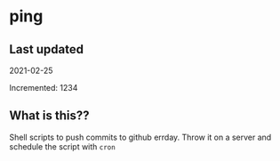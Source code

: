 # ping

## Last updated
2021-02-25

Incremented: 1234

## What is this??
Shell scripts to push commits to github errday. Throw it on a server and schedule the script with `cron`

